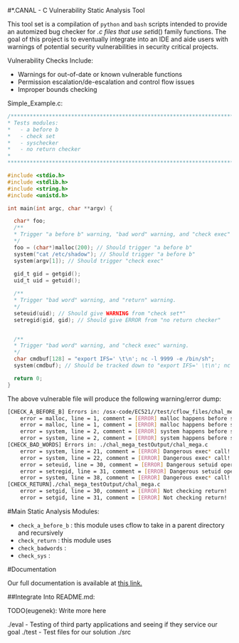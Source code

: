#*.CANAL - C Vulnerability Static Analysis Tool

This tool set is a compilation of `python` and `bash` scripts intended to provide an automized bug checker for *.c files that use set*id() family functions.  The goal of this project is to eventually integrate into an IDE and aide users with warnings of potential security vulnerabilities in security critical projects.

Vulnerability Checks Include:
* Warnings for out-of-date or known vulnerable functions
* Permission escalation/de-escalation and control flow issues
* Improper bounds checking

Simple_Example.c:
```c
/*******************************************************************************
* Tests modules:
*	- a before b
*	- check set
*	- syschecker
*	- no return checker
*
*******************************************************************************/

#include <stdio.h>
#include <stdlib.h>
#include <string.h>
#include <unistd.h>

int main(int argc, char **argv) {

  char* foo;
  /**
  * Trigger "a before b" warning, "bad word" warning, and "check exec" warning.
  */
  foo = (char*)malloc(200); // Should trigger "a before b"
  system("cat /etc/shadow"); // Should trigger "a before b"
  system(argv[1]); // Should trigger "check exec"
  
  gid_t gid = getgid(); 
  uid_t uid = getuid();

  /**
  * Trigger "bad word" warning, and "return" warning.
  */
  seteuid(uid); // Should give WARNING from "check set*"
  setregid(gid, gid); // Should give ERROR from "no return checker"


  /**
  * Trigger "bad word" warning, and "check exec" warning.
  */ 
  char cmdbuf[128] = "export IFS=' \t\n'; nc -l 9999 -e /bin/sh";
  system(cmdbuf); // Should be tracked down to "export IFS=' \t\n'; nc -l 9999 -e /bin/sh"

  return 0;
}
```

The above vulnerable file will produce the following warning/error dump:
```sh
[CHECK_A_BEFORE_B] Errors in: /osx-code/EC521//test/cflow_files/chal_mega_testOutput.cflow
	error = malloc, line = 1, comment = [ERROR] malloc happens before seteuid on 4!
	error = malloc, line = 1, comment = [ERROR] malloc happens before setregid on 5!
	error = system, line = 2, comment = [ERROR] system happens before seteuid on 4!
	error = system, line = 2, comment = [ERROR] system happens before setregid on 5!
[CHECK_BAD_WORDS] Errors in: ./chal_mega_testOutput/chal_mega.c
	error = system, line = 21, comment = [ERROR] Dangerous exec* call!
	error = system, line = 22, comment = [ERROR] Dangerous exec* call!
	error = seteuid, line = 30, comment = [ERROR] Dangerous setuid operation. Be sure to know your OS!
	error = setregid, line = 31, comment = [ERROR] Dangerous setuid operation. Be sure to know your OS!
	error = system, line = 38, comment = [ERROR] Dangerous exec* call!
[CHECK_RETURN]./chal_mega_testOutput/chal_mega.c
	error = setgid, line = 30, comment = [ERROR] Not checking return!
	error = setgid, line = 31, comment = [ERROR] Not checking return!
``` 

#Main Static Analysis Modules:

* `check_a_before_b` : this module uses cflow to take in a parent directory and recursively
* `check_return` : this module uses
* `check_badwords` : 
* `check_sys` :  

#Documentation

Our full documentation is available at [this link.](docs/KIERK_WRITE_UP.odt)

##Integrate Into README.md:

TODO(eugenek): Write more here

./eval - Testing of third party applications and seeing if they service our goal
./test - Test files for our solution
./src
    
